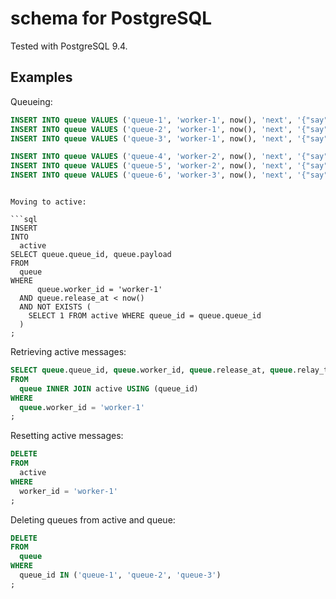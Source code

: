 # schema for PostgreSQL

Tested with PostgreSQL 9.4.

## Examples

Queueing:

```sql
INSERT INTO queue VALUES ('queue-1', 'worker-1', now(), 'next', '{"say": "hi"}');
INSERT INTO queue VALUES ('queue-2', 'worker-1', now(), 'next', '{"say": "hi"}');
INSERT INTO queue VALUES ('queue-3', 'worker-1', now(), 'next', '{"say": "hi"}');

INSERT INTO queue VALUES ('queue-4', 'worker-2', now(), 'next', '{"say": "hi"}');
INSERT INTO queue VALUES ('queue-5', 'worker-2', now(), 'next', '{"say": "hi"}');
INSERT INTO queue VALUES ('queue-6', 'worker-3', now(), 'next', '{"say": "hi"}');
```

```

Moving to active:

```sql
INSERT
INTO
  active
SELECT queue.queue_id, queue.payload
FROM
  queue
WHERE
      queue.worker_id = 'worker-1'
  AND queue.release_at < now()
  AND NOT EXISTS (
    SELECT 1 FROM active WHERE queue_id = queue.queue_id
  )
;
```

Retrieving active messages:

```sql
SELECT queue.queue_id, queue.worker_id, queue.release_at, queue.relay_to, queue.payload
FROM
  queue INNER JOIN active USING (queue_id)
WHERE
  queue.worker_id = 'worker-1'
;
```

Resetting active messages:

```sql
DELETE
FROM
  active
WHERE
  worker_id = 'worker-1'
;
```

Deleting queues from active and queue:

```sql
DELETE
FROM
  queue
WHERE
  queue_id IN ('queue-1', 'queue-2', 'queue-3')
;
```
